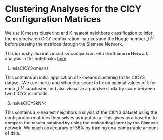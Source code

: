 # Clustering Analyses for the CICY Configuration Matrices
We use K means clustering and K nearest neighbors classification to infer the map between CICY configuration matrices
and the Hodge number _h<sup>1,1</sup> before passing the matrices through the Siamese Network. 

This is mostly illustrative and for comparison with the Siamese Network analysis in the notebooks [here](../SiameseClustering)

1. [edaCICY3kmeans](edaCICY3kmeans.ipynb):

This contains an initial application of K-means clustering to the CICY3 dataset. We use inertia and silhouette score to fix on optimal
values of _k_ for each _h<sup>1,1</sup> subcluster, and also visualize a putative similarity score between two CICY3 manifolds.

3. [naiveCICY3kNN](naiveCICY3kNN.ipynb):

This contains a k-nearest neighbors analysis of the CICY3 dataset using the configuration matrices themselves as input data. This gives
us a baseline to compare the results obtained by using the embedding learnt by the Siamese network. We reach an accuracy of 56% by training
on a comparable amount of data.
